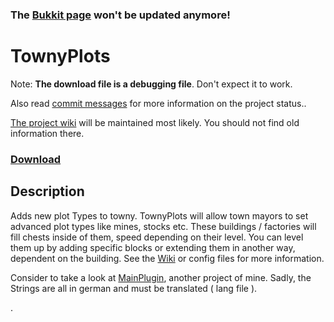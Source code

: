 ### The [Bukkit page](https://dev.bukkit.org/projects/townyplots) won't be updated anymore!

# TownyPlots

Note: **The download file is a debugging file**. Don't expect it to work. 

Also read [commit messages](https://github.com/Pommesritter/TownyPlots/commits/master) for more information on the project status..


[The project wiki](https://github.com/Pommesritter/TownyPlots/wiki/) will be maintained most likely. You should not find old information there.

### **[Download](https://github.com/Pommesritter/TownyPlots/blob/master/TownyPlots.jar)**


## Description

Adds new plot Types to towny.
TownyPlots will allow town mayors to set advanced plot types like mines, stocks etc. 
These buildings / factories will fill chests inside of them, speed depending on their level. You can level them up by adding specific blocks or extending them in another way, dependent on the building. 
See the [Wiki](https://github.com/Pommesritter/TownyPlots/wiki) or config files for more information.

Consider to take a look at [MainPlugin](https://github.com/herbertsfundgrube/GSplugin), another project of mine. 
Sadly, the Strings are all in german and must be translated ( lang file ). 

.
